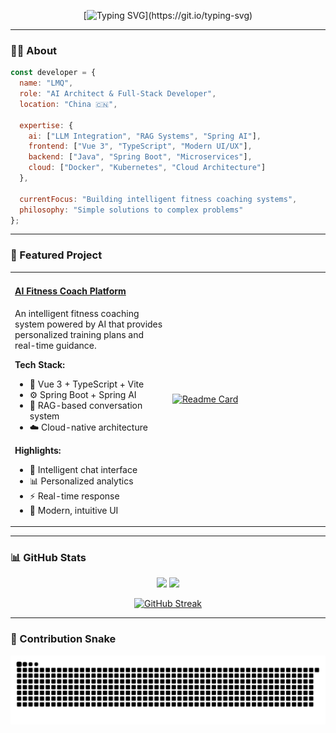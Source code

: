 <div align="center">

[![Typing SVG](https://readme-typing-svg.herokuapp.com?font=Fira+Code&weight=600&size=50&pause=1000&color=6366F1&center=true&vCenter=true&width=600&height=100&lines=Hi+%F0%9F%91%8B+I'm+LMQ;AI+Architect;Full-Stack+Developer;Welcome+to+my+GitHub!)](https://git.io/typing-svg)

</div>

---

### 👨‍💻 About

```javascript
const developer = {
  name: "LMQ",
  role: "AI Architect & Full-Stack Developer",
  location: "China 🇨🇳",

  expertise: {
    ai: ["LLM Integration", "RAG Systems", "Spring AI"],
    frontend: ["Vue 3", "TypeScript", "Modern UI/UX"],
    backend: ["Java", "Spring Boot", "Microservices"],
    cloud: ["Docker", "Kubernetes", "Cloud Architecture"]
  },

  currentFocus: "Building intelligent fitness coaching systems",
  philosophy: "Simple solutions to complex problems"
};
```

---

### 🚀 Featured Project

<table>
<tr>
<td width="50%">

#### [AI Fitness Coach Platform](https://github.com/lmqvq/mq-ai-agent-frontend)

An intelligent fitness coaching system powered by AI that provides personalized training plans and real-time guidance.

**Tech Stack:**
- 🎨 Vue 3 + TypeScript + Vite
- ⚙️ Spring Boot + Spring AI
- 🤖 RAG-based conversation system
- ☁️ Cloud-native architecture

**Highlights:**
- 🤖 Intelligent chat interface
- 📊 Personalized analytics
- ⚡ Real-time response
- 🎨 Modern, intuitive UI

</td>
<td width="50%">

[![Readme Card](https://github-readme-stats.vercel.app/api/pin/?username=lmqvq&repo=mq-ai-agent-frontend&theme=radical&hide_border=true&bg_color=0d1117)](https://github.com/lmqvq/mq-ai-agent-frontend)

</td>
</tr>
</table>

---

### 📊 GitHub Stats

<div align="center">
  <img height="180em" src="https://github-readme-stats.vercel.app/api?username=lmqvq&show_icons=true&theme=radical&include_all_commits=true&count_private=true&hide_border=true&bg_color=0d1117"/>
  <img height="180em" src="https://github-readme-stats.vercel.app/api/top-langs/?username=lmqvq&layout=compact&langs_count=8&theme=radical&hide_border=true&bg_color=0d1117"/>
</div>

<div align="center">
  
[![GitHub Streak](https://github-readme-streak-stats.herokuapp.com/?user=lmqvq&theme=radical&hide_border=true&background=0d1117)](https://git.io/streak-stats)

</div>

---

### 🐍 Contribution Snake

<div align="center">
  
![Snake animation](https://raw.githubusercontent.com/lmqvq/lmqvq/output/github-contribution-grid-snake.svg)

</div>


